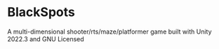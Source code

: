 # BlackSpots
A multi-dimensional shooter/rts/maze/platformer game built with Unity 2022.3 and GNU Licensed
